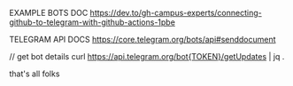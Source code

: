 EXAMPLE BOTS DOC
https://dev.to/gh-campus-experts/connecting-github-to-telegram-with-github-actions-1pbe

TELEGRAM API DOCS
https://core.telegram.org/bots/api#senddocument

// get bot details
curl https://api.telegram.org/bot{TOKEN}/getUpdates | jq .

that's all folks
